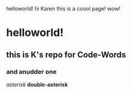 helloworld!
hi Karen this is a coool page! wow!
# helloworld!
## this is K's repo for Code-Words
### and anudder one

*asterisk*
**double-asterisk** 

